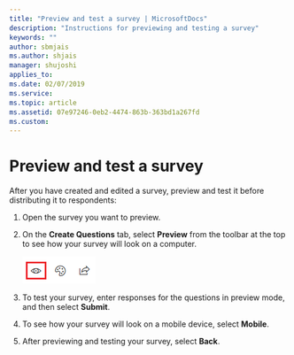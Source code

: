 ```yaml
---
title: "Preview and test a survey | MicrosoftDocs"
description: "Instructions for previewing and testing a survey"
keywords: ""
author: sbmjais
ms.author: shjais
manager: shujoshi
applies_to: 
ms.date: 02/07/2019
ms.service: 
ms.topic: article
ms.assetid: 07e97246-0eb2-4474-863b-363bd1a267fd
ms.custom: 
---
```

# Preview and test a survey

<!--note from editor:  List item #2: Suggest adding the graphic of the Preview icon after the word **Preview** in the sentence, and removing the screen shot that shows the other icons-->

<!--note from editor:  List item #2: add "of the page" after "at the top" if that is accurate-->

After you have created and edited a survey, preview and test it before distributing it to respondents:

1.  Open the survey you want to preview.

2.  On the **Create Questions** tab, select **Preview** from the toolbar at the top to see how your survey will look on a computer.

    ![preview a survey](media/preview-survey.png "Preview a survey")  

3.  To test your survey, enter responses for the questions in preview mode, and then select **Submit**.

4.  To see how your survey will look on a mobile device, select **Mobile**.

5.  After previewing and testing your survey, select **Back**.

